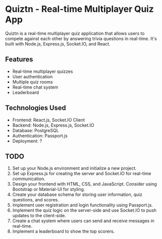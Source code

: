 # Quiztn - Real-time Multiplayer Quiz App

Quiztn is a real-time multiplayer quiz application that allows users to compete against each other by answering trivia questions in real-time. It's built with Node.js, Express.js, Socket.IO, and React.

## Features

- Real-time multiplayer quizzes
- User authentication
- Multiple quiz rooms
- Real-time chat system
- Leaderboard

## Technologies Used

- Frontend: React.js, Socket.IO Client
- Backend: Node.js, Express.js, Socket.IO
- Database: PostgreSQL
- Authentication: Passport.js
- Deployment: ?


## TODO

1. Set up your Node.js environment and initialize a new project.
2. Set up Express.js for creating the server and Socket.IO for real-time communication.
3. Design your frontend with HTML, CSS, and JavaScript. Consider using Bootstrap or Material-UI for styling.
4. Create your database schema for storing user information, quiz questions, and scores.
5. Implement user registration and login functionality using Passport.js.
6. Implement the quiz logic on the server-side and use Socket.IO to push updates to the client-side.
7. Create a chat system where users can send and receive messages in real-time.
8. Implement a leaderboard to show the top scorers.


